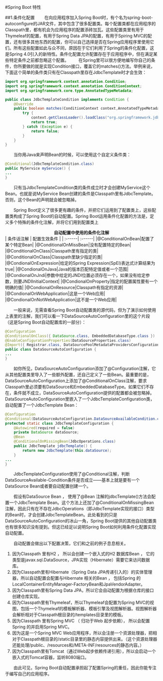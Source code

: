 #Spring Boot 特性

##1.条件化配置 
&emsp;&emsp;在向应用程序加入Spring Boot时，有个名为spring-boot-autoconfigure的JAR文件，其中包含了很多配置类。每个配置类都在应用程序的Classpath里，都有机会为应用程序的配置添砖加瓦。这些配置类里有用于Thymeleaf的配置，有用于Spring Data JPA的配置，有用于Spiring MVC的配置，还有很多其他东西的配置，你可以自己选择是否在Spring应用程序里使用它们。所有这些配置如此与众不同，原因在于它们利用了Spring的条件化配置，这是Spring 4.0引入的新特性。条件化配置允许配置存在于应用程序中，但在满足某些特定条件之前都忽略这个配置。
&emsp;&emsp;在Spring里可以很方便地编写你自己的条件，你所要做的就是实现Condition接口，覆盖它的matches()方法。举例来说，下面这个简单的条件类只有在Classpath里存在JdbcTemplate时才会生效：
```java {.line-numbers}
import org.springframework.context.annotation.Condition;
import org.springframework.context.annotation.ConditionContext;
import org.springframework.core.type.AnnotatedTypeMetadata;

public class JdbcTemplateCondition implements Condition {
    @Override
    public boolean matches(ConditionContext context,AnnotatedTypeMetadata metadata) {
        try {
            context.getClassLoader().loadClass("org.springframework.jdbc.core.JdbcTemplate");
            return true;
        } catch (Exception e) {
            return false;
        }
    }
}
```
&emsp;&emsp;当你用Java来声明Bean的时候，可以使用这个自定义条件类：
```java {.line-numbers}
@Conditional(JdbcTemplateCondition.class)
public MyService myService() {
...
}
```

&emsp;&emsp;只有当JdbcTemplateCondition类的条件成立时才会创建MyService这个Bean。也就是说MyService Bean创建的条件是Classpath里有JdbcTemplate。否则，这个Bean的声明就会被忽略掉。

&emsp;&emsp;Spring Boot定义了很多更有趣的条件，并把它们运用到了配置类上，这些配置类构成了Spring Boot的自动配置。Spring Boot运用条件化配置的方法是，定义多个特殊的条件化注解，并将它们用到配置类上

**<center>自动配置中使用的条件化注解</center>**
| 条件话注解 | 配置生效条件 |
| :------| :------|
|@ConditionalOnBean|配置了某个特定Bean|
|@ConditionalOnMissBean|没有配置特定的Bean|
|@ConditionalOnClass|Classpath里有指定的类|
|@ConditionalOnClass|Classpath里缺少指定的类|
|@CondionalOnExpression|给定的Spring Expression(SpEl)表达式计算结果为true|
|@CondionalOnJava|Java的版本匹配特定值或者一个范围|
|@CondionalOnJndi|参数中给定的JNDI位置必须存在一个，如果没有给定参数，则要JNDIInitialContext|
|@CondionalOnProperty|指定的配置属性要有一个明确的值|
|@CondionalOnResource|Classpath有指定的资源|
|@CondionalOnWebApplication|这是一个Web应用|
|@CondionalOnNotWebApplication|这不是一个Web应用|

 &emsp;&emsp;一般来说，无需查看Spring Boot自动配置类的源代码，但为了演示如何使用上表里的注解，我们可以看一下DataSourceAutoConfiguration里的这个片段（这是Spring Boot自动配置库的一部分）：
```java {.line-numbers}
@Configuration
@ConditionalOnClass({ DataSource.class, EmbeddedDatabaseType.class })
@EnableConfigurationProperties(DataSourceProperties.class)
@Import({ Registrar.class, DataSourcePoolMetadataProvidersConfiguration.class })
public class DataSourceAutoConfiguration {
...
}
```
&emsp;&emsp;如你所见，DataSourceAutoConfiguration添加了@Configuration注解，它从其他配置类里导入了一些额外配置，还自己定义了一些Bean。最重要的是，DataSourceAutoConfiguration上添加了@ConditionalOnClass注解，要求Classpath里必须要有DataSource和EmbeddedDatabaseType。如果它们不存在，条件就不成立，DataSourceAutoConfiguration提供的配置都会被忽略掉。DataSourceAutoConfiguration里嵌入了一个JdbcTemplateConfiguration类，自动配置了一个JdbcTemplate Bean：
```java {.line-numbers}
@Configuration
@Conditional(DataSourceAutoConfiguration.DataSourceAvailableCondition.class)
protected static class JdbcTemplateConfiguration {
    @Autowired(required = false)
    private DataSource dataSource;
    @Bean
    @ConditionalOnMissingBean(JdbcOperations.class)
    public JdbcTemplate jdbcTemplate() {
        return new JdbcTemplate(this.dataSource);
    }
...
}
```
&emsp;&emsp;JdbcTemplateConfiguration使用了@Conditional注解，判断DataSourceAvailable-Condition条件是否成立——基本上就是要有一个DataSource Bean或者要自动配置创建一个。

&emsp;&emsp;假设有DataSource Bean ， 使用了@Bean 注解的jdbcTemplate()方法会配置一个JdbcTemplate Bean。这个方法上还加了@ConditionalOnMissingBean注解，因此只有在不存在JdbcOperations（即JdbcTemplate实现的接口）类型的Bean时，才会创建JdbcTemplateBean。此处看到的只是DataSourceAutoConfiguration的冰山一角，Spring Boot提供的其他自动配置类也有很多知识没有提到。但这已经足以说明Spring Boot如何利用条件化配置实现自动配置。

&emsp;&emsp;自动配置会做出以下配置决策，它们和之前的例子息息相关。
1. 因为Classpath 里有H2 ， 所以会创建一个嵌入式的H2 数据库Bean ， 它的类型是javax.sql.DataSource，JPA实现（Hibernate）需要它来访问数据库。
1. 因为Classpath里有Hibernate（Spring Data JPA传递引入的）的实体管理器，所以自动配置会配置与Hibernate 相关的Bean ， 包括Spring 的LocalContainerEntityManager-FactoryBean和JpaVendorAdapter。
1. 因为Classpath里有Spring Data JPA，所以它会自动配置为根据仓库的接口创建仓库实现。
1. 因为Classpath里有Thymeleaf，所以Thymeleaf会配置为Spring MVC的视图，包括一个Thymeleaf的模板解析器、模板引擎及视图解析器。视图解析器会解析相对于Classpath根目录的/templates目录里的模板。
1. 因为Classpath 里有Spring MVC （ 归功于Web 起步依赖）， 所以会配置Spring 的并启用Spring MVC。
1. 因为这是一个Spring MVC Web应用程序，所以会注册一个资源处理器，把相对于Classpath根目录的/static目录里的静态内容提供出来。（这个资源处理器还能处理/public、/resources和/META-INF/resources的静态内容。）
1. 因为Classpath里有Tomcat（通过Web起步依赖传递引用），所以会启动一个嵌入式的Tomcat容器，监听8080端口。

&emsp;&emsp;由此可见，Spring Boot自动配置承担起了配置Spring的重任，因此你能专注于编写自己的应用程序。
